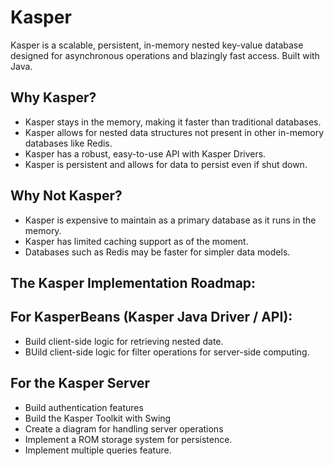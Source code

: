 # Kasper
Kasper is a scalable, persistent, in-memory nested key-value database designed for asynchronous operations and blazingly fast access. Built with Java.

## Why Kasper?

- Kasper stays in the memory, making it faster than traditional databases.
- Kasper allows for nested data structures not present in other in-memory databases like Redis.
- Kasper has a robust, easy-to-use API with Kasper Drivers.
- Kasper is persistent and allows for data to persist even if shut down.


## Why Not Kasper?

- Kasper is expensive to maintain as a primary database as it runs in the memory.
- Kasper has limited caching support as of the moment.
- Databases such as Redis may be faster for simpler data models.

## The Kasper Implementation Roadmap:

## For KasperBeans (Kasper Java Driver / API):
- Build client-side logic for retrieving nested date.
- BUild client-side logic for filter operations for server-side computing.

## For the Kasper Server
- Build authentication features
- Build the Kasper Toolkit with Swing
- Create a diagram for handling server operations
- Implement a ROM storage system for persistence.
- Implement multiple queries feature.
